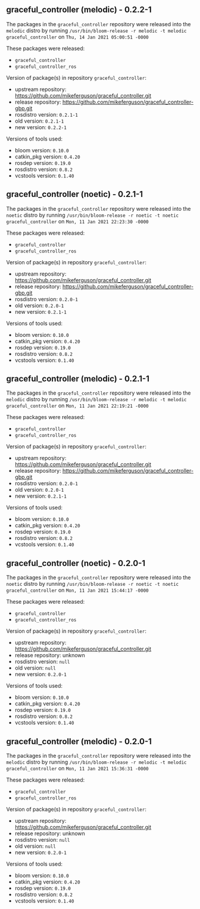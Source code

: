 ## graceful_controller (melodic) - 0.2.2-1

The packages in the `graceful_controller` repository were released into the `melodic` distro by running `/usr/bin/bloom-release -r melodic -t melodic graceful_controller` on `Thu, 14 Jan 2021 05:00:51 -0000`

These packages were released:
- `graceful_controller`
- `graceful_controller_ros`

Version of package(s) in repository `graceful_controller`:

- upstream repository: https://github.com/mikeferguson/graceful_controller.git
- release repository: https://github.com/mikeferguson/graceful_controller-gbp.git
- rosdistro version: `0.2.1-1`
- old version: `0.2.1-1`
- new version: `0.2.2-1`

Versions of tools used:

- bloom version: `0.10.0`
- catkin_pkg version: `0.4.20`
- rosdep version: `0.19.0`
- rosdistro version: `0.8.2`
- vcstools version: `0.1.40`


## graceful_controller (noetic) - 0.2.1-1

The packages in the `graceful_controller` repository were released into the `noetic` distro by running `/usr/bin/bloom-release -r noetic -t noetic graceful_controller` on `Mon, 11 Jan 2021 22:23:30 -0000`

These packages were released:
- `graceful_controller`
- `graceful_controller_ros`

Version of package(s) in repository `graceful_controller`:

- upstream repository: https://github.com/mikeferguson/graceful_controller.git
- release repository: https://github.com/mikeferguson/graceful_controller-gbp.git
- rosdistro version: `0.2.0-1`
- old version: `0.2.0-1`
- new version: `0.2.1-1`

Versions of tools used:

- bloom version: `0.10.0`
- catkin_pkg version: `0.4.20`
- rosdep version: `0.19.0`
- rosdistro version: `0.8.2`
- vcstools version: `0.1.40`


## graceful_controller (melodic) - 0.2.1-1

The packages in the `graceful_controller` repository were released into the `melodic` distro by running `/usr/bin/bloom-release -r melodic -t melodic graceful_controller` on `Mon, 11 Jan 2021 22:19:21 -0000`

These packages were released:
- `graceful_controller`
- `graceful_controller_ros`

Version of package(s) in repository `graceful_controller`:

- upstream repository: https://github.com/mikeferguson/graceful_controller.git
- release repository: https://github.com/mikeferguson/graceful_controller-gbp.git
- rosdistro version: `0.2.0-1`
- old version: `0.2.0-1`
- new version: `0.2.1-1`

Versions of tools used:

- bloom version: `0.10.0`
- catkin_pkg version: `0.4.20`
- rosdep version: `0.19.0`
- rosdistro version: `0.8.2`
- vcstools version: `0.1.40`


## graceful_controller (noetic) - 0.2.0-1

The packages in the `graceful_controller` repository were released into the `noetic` distro by running `/usr/bin/bloom-release -r noetic -t noetic graceful_controller` on `Mon, 11 Jan 2021 15:44:17 -0000`

These packages were released:
- `graceful_controller`
- `graceful_controller_ros`

Version of package(s) in repository `graceful_controller`:

- upstream repository: https://github.com/mikeferguson/graceful_controller.git
- release repository: unknown
- rosdistro version: `null`
- old version: `null`
- new version: `0.2.0-1`

Versions of tools used:

- bloom version: `0.10.0`
- catkin_pkg version: `0.4.20`
- rosdep version: `0.19.0`
- rosdistro version: `0.8.2`
- vcstools version: `0.1.40`


## graceful_controller (melodic) - 0.2.0-1

The packages in the `graceful_controller` repository were released into the `melodic` distro by running `/usr/bin/bloom-release -r melodic -t melodic graceful_controller` on `Mon, 11 Jan 2021 15:36:31 -0000`

These packages were released:
- `graceful_controller`
- `graceful_controller_ros`

Version of package(s) in repository `graceful_controller`:

- upstream repository: https://github.com/mikeferguson/graceful_controller.git
- release repository: unknown
- rosdistro version: `null`
- old version: `null`
- new version: `0.2.0-1`

Versions of tools used:

- bloom version: `0.10.0`
- catkin_pkg version: `0.4.20`
- rosdep version: `0.19.0`
- rosdistro version: `0.8.2`
- vcstools version: `0.1.40`


